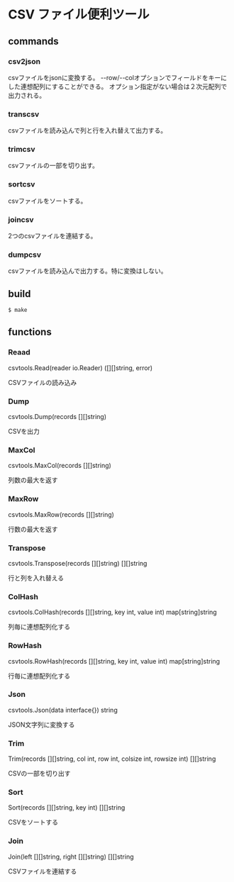 # CSV ファイル便利ツール

## commands

### csv2json

csvファイルをjsonに変換する。
--row/--colオプションでフィールドをキーにした連想配列にすることができる。
オプション指定がない場合は２次元配列で出力される。

### transcsv

csvファイルを読み込んで列と行を入れ替えて出力する。

### trimcsv

csvファイルの一部を切り出す。

### sortcsv

csvファイルをソートする。

### joincsv

2つのcsvファイルを連結する。

### dumpcsv

csvファイルを読み込んで出力する。特に変換はしない。

## build

```bash
$ make
```

## functions

### Reaad
csvtools.Read(reader io.Reader) ([][]string, error)

CSVファイルの読み込み
### Dump
csvtools.Dump(records [][]string)

CSVを出力
### MaxCol
csvtools.MaxCol(records [][]string)

列数の最大を返す
### MaxRow
csvtools.MaxRow(records [][]string)

行数の最大を返す
### Transpose
csvtools.Transpose(records [][]string) [][]string

行と列を入れ替える
### ColHash
csvtools.ColHash(records [][]string, key int, value int) map[string]string

列毎に連想配列化する

### RowHash
csvtools.RowHash(records [][]string, key int, value int) map[string]string

行毎に連想配列化する
### Json
csvtools.Json(data interface{}) string

JSON文字列に変換する

### Trim
Trim(records [][]string, col int, row int, colsize int, rowsize int) [][]string

CSVの一部を切り出す

### Sort
Sort(records [][]string, key int) [][]string

CSVをソートする

### Join
Join(left [][]string, right [][]string) [][]string

CSVファイルを連結する